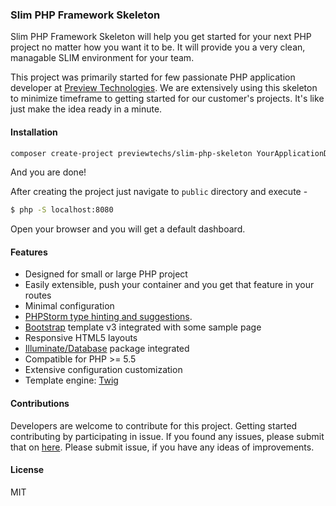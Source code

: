 ### Slim PHP Framework Skeleton
Slim PHP Framework Skeleton will help you get started for your next PHP project no matter how you want it to be. It will provide you a very clean, managable SLIM environment for your team.

This project was primarily started for few passionate PHP application developer at [Preview Technologies](https://www.previewtechs.com). We are extensively using this 
skeleton to minimize timeframe to getting started for our customer's projects. It's like just make the idea ready in a minute.

#### Installation

```bash
composer create-project previewtechs/slim-php-skeleton YourApplicationDirectory
```
And you are done!

After creating the project just navigate to `public` directory and execute -
```bash
$ php -S localhost:8080
```

Open your browser and you will get a default dashboard.



#### Features

 - Designed for small or large PHP project
 - Easily extensible, push your container and you get that feature in your routes
 - Minimal configuration
 - [PHPStorm type hinting and suggestions](https://blog.shaharia.com/slim-php-framework-phpstorm-ide-autocompletion-solution/).
 - [Bootstrap](http://getbootstrap.com/) template v3 integrated with some sample page
 - Responsive HTML5 layouts
 - [Illuminate/Database](https://github.com/illuminate/database) package integrated
 - Compatible for PHP >= 5.5
 - Extensive configuration customization
 - Template engine: [Twig](http://twig.sensiolabs.org/)
 
 
#### Contributions
Developers are welcome to contribute for this project. Getting started contributing by participating in issue. If you found any issues, please submit that
on [here](https://github.com/PreviewTechnologies/slim-php-skeleton/issues). Please submit issue, if you have any ideas of improvements.
 
#### License

MIT
